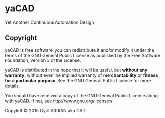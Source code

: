 # yaCAD

Yet Another Continuous Automation Design

## Copyright

yaCAD is free software: you can redistribute it and/or modify it under
the terms of the GNU General Public License as published by the Free
Software Foundation, version 3 of the License.

yaCAD is distributed in the hope that it will be useful, but __without
any warranty__; without even the implied warranty of
__merchantability__ or __fitness for a particular purpose__.  See the
GNU General Public License for more details.

You should have received a copy of the GNU General Public License
along with yaCAD.  If not, see http://www.gnu.org/licenses/

Copyleft © 2015 Cyril ADRIAN aka CAD
